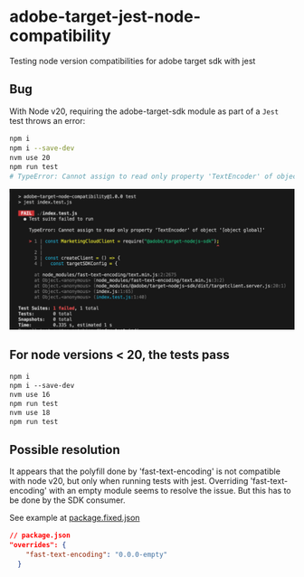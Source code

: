 # adobe-target-jest-node-compatibility

Testing node version compatibilities for adobe target sdk with jest

## Bug

With Node v20, requiring the adobe-target-sdk module as part of a `Jest` test throws an error:

```bash
npm i
npm i --save-dev
nvm use 20
npm run test
# TypeError: Cannot assign to read only property 'TextEncoder' of object '[object global]'
```

![bug](./images/bug.png)

## For node versions < 20, the tests pass

```
npm i
npm i --save-dev
nvm use 16
npm run test
nvm use 18
npm run test
```

## Possible resolution

It appears that the polyfill done by 'fast-text-encoding' is not compatible with node v20, but only when running tests with jest.
Overriding 'fast-text-encoding' with an empty module seems to resolve the issue. But this has to be done by the SDK consumer.

See example at [package.fixed.json](./package.fixed.json)

```json
// package.json
"overrides": {
    "fast-text-encoding": "0.0.0-empty"
  }
```
